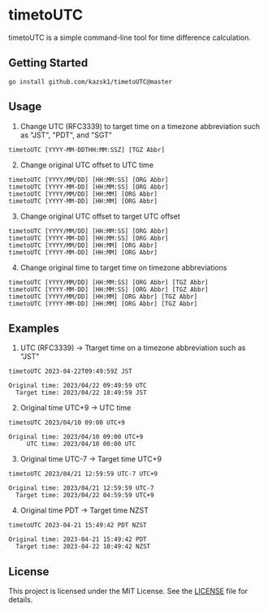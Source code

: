 # timetoUTC
timetoUTC is a simple command-line tool for time difference calculation.


## Getting Started

```
go install github.com/kazsk1/timetoUTC@master
```

## Usage
1. Change UTC (RFC3339) to target time on a timezone abbreviation such as "JST", "PDT", and "SGT"
```
timetoUTC [YYYY-MM-DDTHH:MM:SSZ] [TGZ Abbr]
```

2. Change original UTC offset to UTC time
```
timetoUTC [YYYY/MM/DD] [HH:MM:SS] [ORG Abbr]
timetoUTC [YYYY-MM-DD] [HH:MM:SS] [ORG Abbr]
timetoUTC [YYYY/MM/DD] [HH:MM] [ORG Abbr]
timetoUTC [YYYY-MM-DD] [HH:MM] [ORG Abbr]
```

3. Change original UTC offset to target UTC offset
```
timetoUTC [YYYY/MM/DD] [HH:MM:SS] [ORG Abbr]
timetoUTC [YYYY-MM-DD] [HH:MM:SS] [ORG Abbr]
timetoUTC [YYYY/MM/DD] [HH:MM] [ORG Abbr]
timetoUTC [YYYY-MM-DD] [HH:MM] [ORG Abbr]

```

4. Change original time to target time on timezone abbreviations
```
timetoUTC [YYYY/MM/DD] [HH:MM:SS] [ORG Abbr] [TGZ Abbr]
timetoUTC [YYYY-MM-DD] [HH:MM:SS] [ORG Abbr] [TGZ Abbr]
timetoUTC [YYYY/MM/DD] [HH:MM] [ORG Abbr] [TGZ Abbr]
timetoUTC [YYYY-MM-DD] [HH:MM] [ORG Abbr] [TGZ Abbr]
```

## Examples

1. UTC (RFC3339) -> Ttarget time on a timezone abbreviation such as "JST"
```
timetoUTC 2023-04-22T09:49:59Z JST

Original time: 2023/04/22 09:49:59 UTC
  Target time: 2023/04/22 18:49:59 JST
```

2. Original time UTC+9 -> UTC time
```
timetoUTC 2023/04/10 09:00 UTC+9

Original time: 2023/04/10 09:00 UTC+9
     UTC time: 2023/04/10 00:00 UTC
```

3. Original time UTC-7 -> Target time UTC+9
```
timetoUTC 2023/04/21 12:59:59 UTC-7 UTC+9

Original time: 2023/04/21 12:59:59 UTC-7
  Target time: 2023/04/22 04:59:59 UTC+9
```

4. Original time PDT -> Target time NZST
```
timetoUTC 2023-04-21 15:49:42 PDT NZST

Original time: 2023-04-21 15:49:42 PDT
  Target time: 2023-04-22 10:49:42 NZST
```


## License

This project is licensed under the MIT License. See the [LICENSE](LICENSE.txt) file for details.
